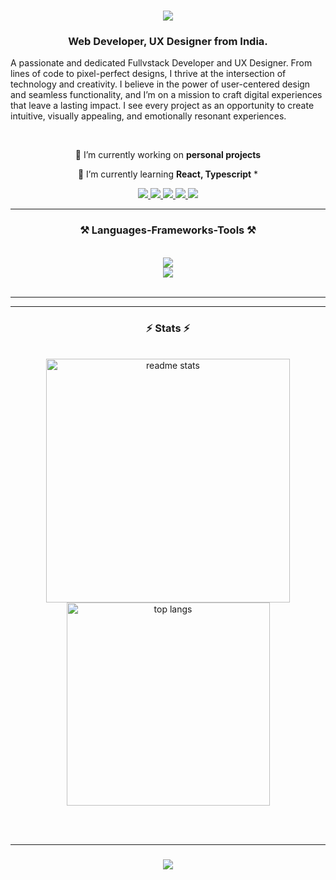 

<h1 align="center">
    <img src="https://readme-typing-svg.herokuapp.com/?font=Righteous&size=35&center=true&vCenter=true&width=500&height=70&duration=4000&lines=Hi+There!+👋;+I'm+Prudhvi!;" />
</h1>

<h3 align="center">Web Developer, UX Designer from India.</h3>
<p>
A passionate and dedicated Fullvstack Developer and UX Designer. From lines of code to pixel-perfect designs, I thrive at the intersection of technology and creativity. I believe in the power of user-centered design and seamless functionality, and I’m on a mission to craft digital experiences that leave a lasting impact. I see every project as an opportunity to create intuitive, visually appealing, and emotionally resonant experiences.
</p>

<br/>

<div align="center">
 
 🔭 I’m currently working on **personal projects**
 
 🌱 I’m currently learning **React, Typescript**
*
 
 </div>
 
<div align="center">
  <a href="https://prudhvi-dev.netlify.app/" target="_blank">
     <img src="https://img.shields.io/badge/Portfolio-255E63?style=for-the-badge&logo=About.me&logoColor=white" target="_blank" />
  </a>
  <a href="mailto:prudv.raj06@gmail.com">
    <img src="https://img.shields.io/badge/Gmail-D14836?style=for-the-badge&logo=gmail&logoColor=white" />
  </a>
  <a href="https://www.linkedin.com/in/prudhvi-raj06/" target="_blank">
    <img src="https://img.shields.io/badge/LinkedIn-0077B5?style=for-the-badge&logo=linkedin&logoColor=white" target="_blank" />
  </a>
  <a href="https://dribbble.com/prudhvi13" target="_blank">
    <img src="https://img.shields.io/badge/Dribbble-EA4C89?style=for-the-badge&logo=dribbble&logoColor=white" target="_blank" />
  </a>
  <a href="https://x.com/prudv_ux">
    <img src="https://img.shields.io/badge/Twitter-1DA1F2?style=for-the-badge&logo=twitter&logoColor=white" />
  </a>
</div>

 <hr/>
 
<h3 align="center">⚒️ Languages-Frameworks-Tools ⚒️</h3>
<br/>
<div align="center">
    <img src="https://skillicons.dev/icons?i=html,css,bootstrap,javascript,react,typescript,figma" /><br>
    <img src="https://skillicons.dev/icons?i=git,webpack,babel,java,spring,mysql,docker" />
</div>

<br/>
<hr/>

<hr/>

<h3 align="center">⚡ Stats ⚡</h3>
<br>
<div align=center>
<!--   <img width=390 src="https://streak-stats.demolab.com/?user=prudv13&count_private=true&theme=react&border_radius=10" alt="streak stats"/> -->
  <img width=390 src="https://github-readme-stats-salesp07.vercel.app/api?username=prudv13&count_private=true&show_icons=true&theme=react&rank_icon=github&border_radius=10" alt="readme stats" />
  <img width=325 align="center" src="https://github-readme-stats-salesp07.vercel.app/api/top-langs/?username=prudv13&hide=HTML&langs_count=8&layout=compact&theme=react&border_radius=10&size_weight=0.5&count_weight=0.5&exclude_repo=github-readme-stats" alt="top langs" />
</div>

<br/><br/>
<hr/>

<h3 align="center">
    <img src="https://readme-typing-svg.herokuapp.com/?font=Righteous&size=25&center=true&vCenter=true&width=500&height=70&duration=4000&lines=Thanks+for+visiting!+✌️;+Shoot+me+a+message+on+Linkedin!;I'm+always+down+to+collab+:)">
</h3>

<br/>
